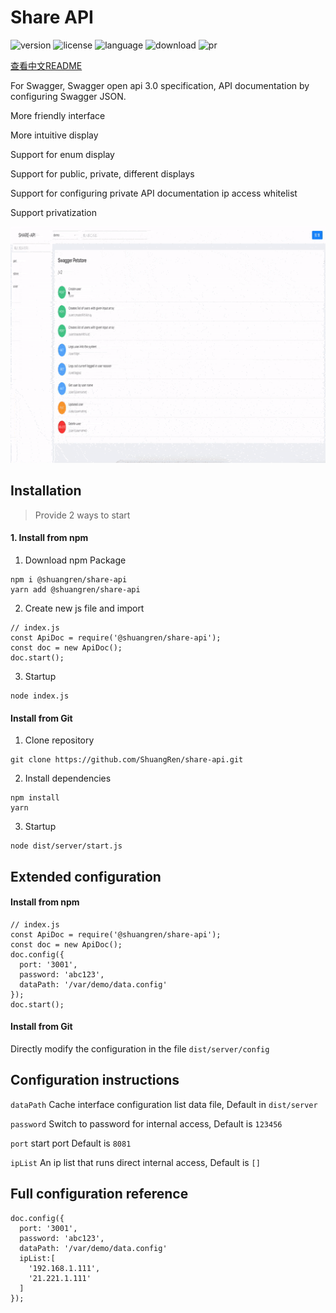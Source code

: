 # Share API

![version](https://img.shields.io/npm/v/@shuangren/share-api.svg)
![license](https://img.shields.io/github/license/ShuangRen/share-api.svg)
![language](https://img.shields.io/github/languages/top/ShuangRen/share-api.svg)
![download](https://img.shields.io/npm/dw/@shuangren/share-api.svg)
![pr](https://img.shields.io/github/issues-pr-closed/ShuangRen/share-api.svg)

[查看中文README](/README_CN.md)

For Swagger, Swagger open api 3.0 specification, API documentation by configuring Swagger JSON.

More friendly interface

More intuitive display

Support for enum display

Support for public, private, different displays

Support for configuring private API documentation ip access whitelist

Support privatization

![预览](./img.gif)

## Installation

> Provide 2 ways to start

#### 1. Install from npm

1. Download npm Package

```
npm i @shuangren/share-api
yarn add @shuangren/share-api
```

2. Create new js file and import

```
// index.js
const ApiDoc = require('@shuangren/share-api');
const doc = new ApiDoc();
doc.start();
```

3. Startup

```
node index.js
```

#### Install from Git

1. Clone  repository

```
git clone https://github.com/ShuangRen/share-api.git
```
2. Install dependencies

```
npm install
yarn
```

3. Startup

```
node dist/server/start.js
```

## Extended configuration

#### Install from npm

```
// index.js
const ApiDoc = require('@shuangren/share-api');
const doc = new ApiDoc();
doc.config({
  port: '3001',
  password: 'abc123',
  dataPath: '/var/demo/data.config'
});
doc.start();
```

#### Install from Git 

Directly modify the configuration in the file `dist/server/config` 


## Configuration instructions

`dataPath`  Cache interface configuration list data file, Default in `dist/server` 

`password` Switch to password for internal access, Default is `123456`

`port` start port  Default is `8081`

`ipList` An ip list that runs direct internal access, Default is `[]`

## Full configuration reference

```
doc.config({
  port: '3001',
  password: 'abc123',
  dataPath: '/var/demo/data.config'
  ipList:[
    '192.168.1.111',
    '21.221.1.111'
  ]
});
```
